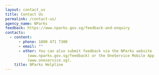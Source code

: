 ```yaml
---
layout: contact_us
title: Contact Us
permalink: /contact-us/
agency_name: NParks
feedback: https://www.nparks.gov.sg/feedback-and-enquiry
contacts:
  - content:
      - phone: 1800 471 7300
      - email: ""
      - other: You can also submit feedback via the NParks website
          (www.nparks.gov.sg/feedback) or the OneService Mobile App
          (www.oneservice.sg).
    title: NParks Helpline
---
```

